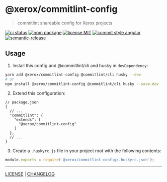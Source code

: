 # @xerox/commitlint-config

> commitlint shareable config for Xerox projects

[![ci status][ci-badge]][ci-link]
[![npm package][npm-badge]][npm-link]
[![license MIT][license-badge]][license-link]
[![commit style angular][commit-style-badge]][commit-style-link]
[![semantic-release][semantic-release-badge]][semantic-release-link]

## Usage
1. Install this config and @commitlint/cli and husky in `devDependency`:
```bash
yarn add @xerox/commitlint-config @commitlint/cli husky --dev
# or
npm install @xerox/commitlint-config @commitlint/cli husky --save-dev
```
2. Extend this configuration:
```jsonc
// package.json
{
  // ...
  "commitlint": {
    "extends": [
      "@xerox/commitlint-config"
    ]
  },
  // ...
}
```
3. Create a `.huskyrc.js` file in your project root with the following contents:
```javascript
module.exports = require('@xerox/commitlint-config/.huskyrc.json');

```

---

[LICENSE][license-link] | [CHANGELOG][changelog-link]

[license-link]: ../../LICENSE
[changelog-link]: ./CHANGELOG.md

[ci-badge]: https://flat.badgen.net/github/checks/xeroxinteractive/config/release?label=ci
[ci-link]: https://github.com/xeroxinteractive/config/actions?query=branch%3Arelease

[npm-badge]: https://flat.badgen.net/npm/v/@xerox/commitlint-config?color=cyan
[npm-link]: https://www.npmjs.com/package/@xerox/commitlint-config

[license-badge]: https://flat.badgen.net/badge/license/MIT

[commit-style-badge]: https://flat.badgen.net/badge/commit%20style/angular/purple
[commit-style-link]: https://github.com/angular/angular.js/blob/master/DEVELOPERS.md#-git-commit-guidelines

[semantic-release-badge]: https://flat.badgen.net/badge/%20%20%F0%9F%93%A6%F0%9F%9A%80/semantic%20release/e10079
[semantic-release-link]: https://github.com/semantic-release/semantic-release
